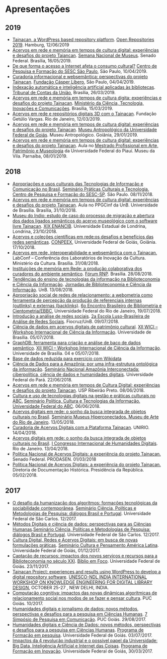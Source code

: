 # Apresentações

## 2019

* [Tainacan, a WordPress based repository platform](https://tinyurl.com/tainacan-or2019). [Open Repositories 2019](https://or2019.blogs.uni-hamburg.de/). Hamburg, 12/06/2019
* [Acervos em rede e memória em tempos de cultura digital: experiências e desafios do projeto Taiancan](https://www.dropbox.com/home/Apresenta%C3%A7%C3%B5es?preview=Apresenta%C3%A7%C3%A3o+Senado+Federal+2019.pdf). [Semana Nacional de Museus](http://www.interlegis.leg.br/comunicacao/eventos/tarde-de-palestras-referentes-a-17a-semana-nacional-de-museus). Senado Federal. Brasília, 16/05/2019.
* [De que forma o acesso a Internet afeta o consumo cultural?](https://www.dropbox.com/s/xtm2vstc9bzz6rt/Apresenta%C3%A7%C3%A3o%20CPF%20SESC%20Consumo%20Cultural%20e%20Internet.pdf?dl=0) [Centro de Pesquisa e Formação do SESC São Paulo](https://centrodepesquisaeformacao.sescsp.org.br/atividade/de-que-forma-o-acesso-a-internet-afeta-o-consumo-cultural), São Paulo, 10/04/2019.
* [Curadoria informacional e websemântica: perspectivas do projeto Tainacan](https://www.dropbox.com/home/Apresenta%C3%A7%C3%B5es?preview=Apresenta%C3%A7%C3%A3o+Tainacan+-+Casper+L%C3%ADbero.pdf). [Fundação Cásper Líbero](https://pt.wikiversity.org/wiki/Pesquisa_em_Difus%C3%A3o_Cient%C3%ADfica_do_CEPID_NeuroMat/Curadoria_informacional_e_web_sem%C3%A2ntica), São Paulo, 04/04/2019.
* [Indexação automática e inteligência artificial aplicadas às bibliotecas](https://www.dropbox.com/home/Apresenta%C3%A7%C3%B5es?preview=Apresenta%C3%A7%C3%A3o+Intelig%C3%AAncia+Artificial+para+Bibliotecas.pdf). [Tribunal de Contas da União](http://www.senado.leg.br/senado/hotsites/Bibliotecadialogo/programacao.htm), Brasília, 26/03/2019.
* [Acervos em rede e memória em tempos de cultura digita: experiências e desafios do projeto Tainacan](https://www.dropbox.com/s/3sk6cshib24o255/Apresenta%C3%A7%C3%A3o%20Tainacan%20%20Semana%20do%20Bibliotec%C3%A1rio.pdf?dl=0). [Ministério da Ciência, Tecnologia, Inovações e Comunicações](http://www.senado.leg.br/senado/hotsites/Bibliotecadialogo/programacao.htm). Brasília, 15/03/2019.
* [Acervos em rede e repositórios digitais 3D com o Tainacan](https://www.dropbox.com/s/178xz2ajchn1u9d/Apresenta%C3%A7%C3%A3o%20Reposit%C3%B3rios%203D%20-%20FGV.pdf?dl=0). Fundação Getúlio Vargas. Rio de Janeiro, 12/03/2019.
* [Acervos em rede e memória em tempos de cultura digital: experiências e desafios do projeto Tainacan](https://www.dropbox.com/s/qs1z0qx5hmqmdpa/Apresenta%C3%A7%C3%A3o%20Museu%20Antrpol%C3%B3gico%20UFG.pptx?dl=0). [Museu Antropológico da Universidade Federal de Goiás](https://museu.ufg.br/e/22511-museu-antropologico-realiza-curso-da-plataforma-tainacan). Museu Antropológico. Goiânia, 29/01/2019.
* [Acervos em rede e memória em tempos de cultura digital: experiências e desafios do projeto Tainacan](https://www.dropbox.com/s/3cz8zc8p46go2kw/Apresenta%C3%A7%C3%A3o%20MAPM%20UFPI.pptx?dl=0). Aula no [Mestrado Profissional em Arte, Patrimônio e Museologia](https://sigaa.ufpi.br/sigaa/public/programa/portal.jsf?id=793) da Universidade Federal do Piauí. Museu da Vila. Parnaíba, 08/01/2019.

## 2018

* [Apropriações e usos culturais das Tecnologias de Informação e Comunicação no Brasil](https://www.dropbox.com/s/mhvc7tejjh0tbgf/Apresenta%C3%A7%C3%A3o%20CPF%20SESC%20Pr%C3%A1ticas%20Culturais%20e%20Internet.pdf?dl=0). [Seminário Práticas Culturais e Tecnologia. Centro de Pesquisa e Formação do SESC-SP](http://centrodepesquisaeformacao.sescsp.org.br/atividade/praticas-culturais-e-tecnologias). São Paulo. 08/11/2018.
* [Acervos em rede e memória em tempos de cultura digital: experiências e desafios do projeto Tainacan](https://www.dropbox.com/s/zi1spatgvco2fqm/Apresenta%C3%A7%C3%A3o%20Aula%20PPGCinf%20Museologia.pdf?dl=0). Aula no PPGCinf da UnB. Universidade de Brasília. Brasília, 31/10/2018.
* [Museu do Indio: estudo de caso do processo de migração e abertura dos dados ligados semânticos do acervo museológico com o software livre Tainacan](https://www.dropbox.com/s/hcsr0en4oq3i7yt/Apresenta%C3%A7%C3%A3o%20ENANCIB%20GT%208%20-%20MUSEU%20DO%20INDIO.pdf?dl=0). [XIX ENANCIB](http://enancib.marilia.unesp.br/index.php/XIXENANCIB/xixenancib/schedConf/program). Universidade Estadual de Londrina, Londrina, 23/10/2018.
* [Acervos e coleções científicas em rede:os desafios e benefícios das redes semânticas](https://www.dropbox.com/s/ly4vuy8x4zhqh5u/Apresenta%C3%A7%C3%A3o%20Museu%20Ci%C3%AAncia%20Compeex%20UFG.pdf?dl=0). [CONPEEX](http://eventos.ufg.br/SIEC/portalproec/sites/gerar_site.php?ID_SITE=13581), Universidade Federal de Goiás, Goiânia. 17/10/2018.
* [Acervos em rede, interoperabilidade e websemântica com o Tainacan.](https://www.dropbox.com/s/4rjba516fpx1g1s/Apresenta%C3%A7%C3%A3o%20LabConf%20MinC.pdf?dl=0) LabConf – Conferência dos Laboratórios de Inovação da Cultura. Ministério da Cultura. Brasília. 31/08/2018.
* [Instituições de memória em Rede: a produção colaborativa dos curadores do ambiente semântico](https://www.dropbox.com/s/i7e5x4knvi2fnvx/Apresenta%C3%A7%C3%A3o%20F%C3%B3rum%20RNP.pdf?dl=0). [Fórum RNP](https://forum.rnp.br/programacao). Brasília. 28/08/2018.
* [Tendências do ensino de tecnologias da informação na Biblioteconomia e Ciência da Informação](https://www.dropbox.com/s/yerdl61xpxcno3y/Apresenta%C3%A7%C3%A3o%20-%20Jornadas%20de%20Biblioteconomia%20-%20Tecnologia.pptx?dl=0). [Jornadas de Biblioteconomia e Ciência da Informação](http://biblioteconomia.fci.unb.br/index.php/105-jornadas-de-biblioteconomia-e-ciencia-da-informacao). UnB. 13/08/2018.
* [Apropriação social de redes de relacionamento: a webometria como ferramenta de percepção da produção de referenciais internas (outlinks) e externas (backlinks)](https://www.dropbox.com/s/houcglvy6tii0om/apresenta%C3%A7%C3%A3o%20ebbc%206.pptx?dl=0). [6o Encontro Brasileiro de Bibliometria e Cientometria/EBBC](http://ebbc.inf.br/ebbc6/), Universidade Federal do Rio de Janeiro, 19/07/2018.
* [Introdução a análise de redes sociais](https://www.dropbox.com/s/dcql25ljkdq6bzj/Oficina%20Escola%20de%20Redes.pptx?dl=0). [2a Escola Luso-Brasileira de Análise de Redes Sociais](https://medium.com/escola-de-redes/2a-escola-luso-brasileira-de-an%C3%A1lise-de-redes-sociais-5bdc1d7f49e). Fiocruz/UnB. 09/07/2018.
* [Ciência de dados em acervos digitais de patrimônio cultural](https://www.dropbox.com/s/eol4o6cpydp14ti/Apresenta%C3%A7%C3%A3o%20WICI%20UnB.pptx?dl=0). [XII WICI – Workshop Internacional de Ciência da Informação](http://www.ppgcinf.fci.unb.br/index.php/noticias-para-capa/1599-xii-wici-2018-workshop-internacional-em-ciencia-da-informacao.html). Universidade de Brasília. 05/07/2018.
* [GraphDB: ferramenta para criação e análise de baco de dados semântico](https://www.dropbox.com/s/nk4ptxu4j9canwe/Apresenta%C3%A7%C3%A3o%20GraphDB%20WICI.pptx?dl=0). [XII WICI – Workshop Internacional de Ciência da Informação](http://www.ppgcinf.fci.unb.br/index.php/noticias-para-capa/1599-xii-wici-2018-workshop-internacional-em-ciencia-da-informacao.html). Universidade de Brasília. 04 e 05/07/2018.
* [Base de dados reduzida para exercício com Wikidata](http://daltonmartins.fci.unb.br/wp-content/uploads/2018/07/basereduzida.xlsx)
* [Ciência de Dados para a Amazônia: por uma infra-estrutura ontológica da informação](https://www.dropbox.com/s/j82d3is4u7z8dlv/Apresenta%C3%A7%C3%A3o%20Amazonia%20Conectada%20-%20UFPA.pptx?dl=0). [Seminário Nacional Amazônia Interconectada: ciberpolítica, ciência de dados e humanidades digitais](http://culturadigital.br/amazoniainterconectada/). Universidade Federal do Pará. 22/06/2018.
* [Acervos em rede e memória em tempos de Cultura Digital: experiências e desafios do projeto Tainacan](https://www.dropbox.com/s/9p405w1jsad2w40/Apresenta%C3%A7%C3%A3o%20USP%20Ribeir%C3%A3o.pptx?dl=0). USP Ribeirão Preto. 08/06/2018.
* [Cultura e uso de tecnologias digitais na gestão e práticas culturais no ABC.](https://www.dropbox.com/s/1v670ecg3qxx6c7/Apresenta%C3%A7%C3%A3o%20UFABC%20-%20LabLivre.pptx?dl=0) [Seminário Política, Cultura e Tecnologias da Informação. Universidade Federal do ABC](http://pesquisa.ufabc.edu.br/lablivre/cultura/seminario-sobre-politica-cultura-e-tecnologias-da-informacao/). 06/06/2018.
* [Acervos digitais em rede: o sonho da busca integrada de objetos culturais no Brasil](https://www.dropbox.com/s/myu5usyl4hnymfo/Apresenta%C3%A7%C3%A3o%20Semin%C3%A1rio%20Museus%20Hiperconectados%20-%20MAR%20-%20RJ.pptx?dl=0). [Seminário Museus Hiperconectados. Museu de Arte do Rio de Janeiro](http://www.museudeartedorio.org.br/pt-br/evento/seminario-museus-hiperconectados-novas-abordagens-novos-publicos-conectando-bibliotecas-e ). 13/05/2018.
* [Curadoria de Acervos Digitais com a Plataforma Tainacan](https://www.dropbox.com/s/qw702dkzeskfc4a/Apresenta%C3%A7%C3%A3o%20UNIRIO%20mar%C3%A7o%202018.pptx?dl=0). UNIRIO. 14/04/2018.
* [Acervos digitais em rede: o sonho da busca integrada de objetos culturais no Brasil](https://www.dropbox.com/s/f2h7q85j5r9ekq4/Apresenta%C3%A7%C3%A3o%20Congresso%20de%20Humanidades%20Digitais%20-%20RJ.pptx?dl=0). [I Congresso Internacional de Humanidades Digitais](http://eventos.fgv.br/hdrio2018). Rio de Janeiro. 13/04/2018.
* [Política Nacional de Acervos Digitais: a experiência do projeto Tainacan.](https://www.dropbox.com/s/8x8spfw8n3oas2o/Apresenta%C3%A7%C3%A3o%20-%20Oficina%20Senado.pptx?dl=0) Senado Federal. PRODASEN. 01/03/2018
* [Política Nacional de Acervos Digitais: a experiência do projeto Tainacan.](https://www.dropbox.com/s/gfrybjuuark4608/Apresenta%C3%A7%C3%A3o%20-%20Oficina%20Senado%20e%20Presid%C3%AAncia.pptx?dl=0) Diretoria de Documentação Histórica. Presidência da República. 05/02/2018.

## 2017

* [O desafio da humanização dos algoritmos: formações tecnológicas da sociabilidade contemporânea](https://www.dropbox.com/s/7c7rmfoszjcmcj9/Semin%C3%A1rio%20UFSCAR%20-%20Humaniza%C3%A7%C3%A3o%20dos%20Algoritmos.pptx?dl=0). [Seminário Ciência, Políticas e Metodologias de Pesquisa: diálogos Brasil e Portugal](https://seminariocienciapoliticametodologia.wordpress.com/). Universidade Federal de São Carlos. 12/2017.
* [Métodos Digitais e ciência de dados: perspectivas para as Ciências Humanas](https://www.dropbox.com/s/qyk4ll8842sgvi1/Semin%C3%A1rio%20UFSCAR%20-%20Ci%C3%AAncia%20de%20Dados.pptx?dl=0).[Seminário Ciência, Políticas e Metodologias de Pesquisa: diálogos Brasil e Portugal](https://seminariocienciapoliticametodologia.wordpress.com/). Universidade Federal de São Carlos. 12/2017.
* [Cultura Digital, Redes e Acervos Digitais: em busca de novas formulações práticas](https://www.dropbox.com/s/0j4wes16vl2ycut/Apresenta%C3%A7%C3%A3o%20-%20Cultura%20e%20Pensamento.pptx?dl=0). [Seminário Cultura e Pensamento América Latina](https://www.medialab.ufg.br/n/102214-seminario-cultura-e-pensamento-na-america-latina). Universidade Federal de Goiás, 01/12/2017.
* [Captação de recursos: impactos dos novos serviços e recursos para a Biblioteconomia no século XXI](https://www.dropbox.com/s/ye55wzyqyotlk8c/biblio%20-%20tend%C3%AAncias%20e%20recursos.pptx?dl=0). [Biblio em Foco](https://bc.ufg.br/e/20271-biblio-em-foco-2-edicao-23-de-novembro). Universidade Federal de Goiás. 23/11/2017.
* [Tainacan Project: experiences and results using WordPress to develop a digital repository software](https://www.dropbox.com/s/chyzc34s1vfzc22/Apresenta%C3%A7%C3%A3o%20-%20%20Tainacan%20Unesco%20-%20full.pptx?dl=0). [UNESCO-NDL INDIA INTERNATIONAL WORKSHOP ON KNOWLEDGE ENGINEERING FOR DIGITAL LIBRARY DESIGN](http://www.iconf.ndl.iitkgp.ac.in/*), OCTOBER 25-27 , NEW DELHI, INDIA.
* [Computação cognitiva: impactos das novas dinâmicas algorítmicas de relacionamento social nos modos de se fazer e pensar cultura](https://www.dropbox.com/s/uhzfvhfqd8pwikw/Semin%C3%A1rio%20Comunica%C3%A7%C3%A3o%20PUC.pptx?dl=0). PUC Goiás. 10/2017.
* [Humanidades digitais e jornalismo de dados: novos métodos, perspectivas e desafios para a pesquisa em Ciências Humanas](https://www.dropbox.com/s/5b62r30cdkmj5ao/Humanidades%20Digitais%20e%20Jornalismo%20de%20Dados%20-%20PUC.pptx?dl=0). [7 Simpósio de Pesquisa em Comunicação](https://doity.com.br/7-simposio-de-pesquisa-em-comunicacao). PUC Goiás. 29/08/2017.
* [Humanidades digitais e Ciência de Dados: novos métodos, perspectivas e desafios para a pesquisa em Ciências Humanas](https://www.dropbox.com/s/u5yubqh0oe87zpj/Humanidades%20Digitais%20e%20Ci%C3%AAncia%20de%20Dados.pptx?dl=0). [Programa de Formação em pesquisa](https://prpi.ufg.br/p/10433-programa-de-formacao-em-pesquisa). Universidade Federal de Goiás. 03/07/2017.
* [Impactos da 4 revolução industrial e o possível papel da Universidade: Big Data, Inteligência Artificial e Internet das Coisas](https://www.dropbox.com/s/eb8sxvn3ddespo8/4%20revolu%C3%A7%C3%A3o%20industrial%20e%20UFG.pptx?dl=0). [Programa de Formação em Inovação](https://www.ufg.br/e/18820-programa-de-formacao-em-inovacao-inicia-atividades-de-2017). Universidade Federal de Goiás, 30/03/2017.
